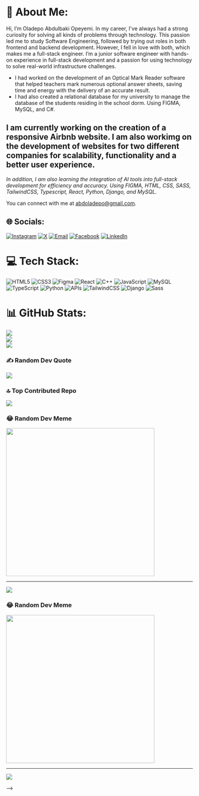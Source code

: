 # 💫 About Me:
Hi, I’m Oladepo Abdulbaki Opeyemi. In my career, I've always had a strong curiosity for solving all kinds of problems through technology. This passion led me to study Software Engineering, followed by trying out roles in both frontend and backend development. However, I fell in love with both, which makes me a full-stack engineer.
I’m a junior software engineer with hands-on experience in full-stack development and a passion for using technology to solve real-world infrastructure challenges. 

- I had worked on the development of an Optical Mark Reader software that helped teachers mark numerous optional answer sheets, saving time and energy with the delivery of an accurate result.
- I had also created a relational database for my university to manage the database of the students residing in the school dorm. Using FIGMA, MySQL, and C#.

## I am currently working on the creation of a responsive Airbnb website. I am also workimg on the development of websites for two different companies for scalability, functionality and a better user experience.
_In addition, I am also learning the integration of AI tools into full-stack development for efficiency and accuracy. Using FIGMA, HTML, CSS, SASS, TailwindCSS, Typescript, React, Python, Django, and MySQL._

You can connect with me at abdoladepo@gmail.com.<br>


## 🌐 Socials:
[![Instagram](https://img.shields.io/badge/Instagram-%23E4405F.svg?logo=Instagram&logoColor=white)](https://instagram.com/sire_tallest_) [![X](https://img.shields.io/badge/X-black.svg?logo=X&logoColor=white)](https://x.com/sire_tallest) 
[![Email](https://img.shields.io/badge/Email-D14836?style=for-the-badge&logo=gmail&logoColor=white)](mailto:abdoladepo@gmail.com)
[![Facebook](https://img.shields.io/badge/Facebook-1877F2?style=for-the-badge&logo=facebook&logoColor=white)](https://facebook.com/OladepoAbdulbakiOpeyemi)
[![LinkedIn](https://img.shields.io/badge/LinkedIn-0A66C2?style=for-the-badge&logo=linkedin&logoColor=white)](https://www.linkedin.com/in/abdulbaki-oladepo-4998b6213/)

# 💻 Tech Stack:
![HTML5](https://img.shields.io/badge/html5-%23E34F26.svg?style=for-the-badge&logo=html5&logoColor=white) ![CSS3](https://img.shields.io/badge/css3-%231572B6.svg?style=for-the-badge&logo=css3&logoColor=white) ![Figma](https://img.shields.io/badge/figma-%23F24E1E.svg?style=for-the-badge&logo=figma&logoColor=white) ![React](https://img.shields.io/badge/react-%2320232a.svg?style=for-the-badge&logo=react&logoColor=%2361DAFB) ![C++](https://img.shields.io/badge/c++-%2300599C.svg?style=for-the-badge&logo=c%2B%2B&logoColor=white) ![JavaScript](https://img.shields.io/badge/javascript-%23323330.svg?style=for-the-badge&logo=javascript&logoColor=%23F7DF1E) ![MySQL](https://img.shields.io/badge/mysql-%2300000f.svg?style=for-the-badge&logo=mysql&logoColor=white) 
![TypeScript](https://img.shields.io/badge/TypeScript-3178C6?style=for-the-badge&logo=typescript&logoColor=white)
![Python](https://img.shields.io/badge/Python-3776AB?style=for-the-badge&logo=python&logoColor=white)
![APIs](https://img.shields.io/badge/API-FF6C37?style=for-the-badge&logo=fastapi&logoColor=white)
![TailwindCSS](https://img.shields.io/badge/TailwindCSS-38B2AC?style=for-the-badge&logo=tailwind-css&logoColor=white)
![Django](https://img.shields.io/badge/Django-092E20?style=for-the-badge&logo=django&logoColor=white)
![Sass](https://img.shields.io/badge/Sass-CC6699?style=for-the-badge&logo=sass&logoColor=white)


# 📊 GitHub Stats:
![](https://github-readme-stats.vercel.app/api?username=SireTallest&theme=default&hide_border=false&include_all_commits=false&count_private=false)<br/>
![](https://github-readme-streak-stats.herokuapp.com/?user=SireTallest&theme=default&hide_border=false)<br/>
![](https://github-readme-stats.vercel.app/api/top-langs/?username=SireTallest&theme=default&hide_border=false&include_all_commits=false&count_private=false&layout=compact)

### ✍️ Random Dev Quote
![](https://quotes-github-readme.vercel.app/api?type=horizontal&theme=dark)

### 🔝 Top Contributed Repo
![](https://github-contributor-stats.vercel.app/api?username=SireTallest&limit=5&theme=dark&combine_all_yearly_contributions=true)

### 😂 Random Dev Meme
<img src='https://randommeme-five.vercel.app/' style="height: 400px;"/>

---
[![](https://visitcount.itsvg.in/api?id=SireTallest&icon=2&color=6)](https://visitcount.itsvg.in)

<!-- Proudly created with GPRM ( https://gprm.itsvg.in ) -->

### 😂 Random Dev Meme
<img src='https://randommeme-five.vercel.app/' style="height: 400px;"/>

---
[![](https://visitcount.itsvg.in/api?id=SireTallest&icon=2&color=6)](https://visitcount.itsvg.in)

<!-- Proudly created with GPRM ( https://gprm.itsvg.in ) -->
-->
